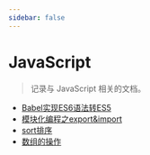 ```yaml
---
sidebar: false
---
```


# JavaScript 

> 记录与 JavaScript 相关的文档。

- [Babel实现ES6语法转ES5](./ES6-translate-ES5.md)
- [模块化编程之export&import](export&import.md)
- [sort排序](./sort.md)
- [数组的操作](./array)

